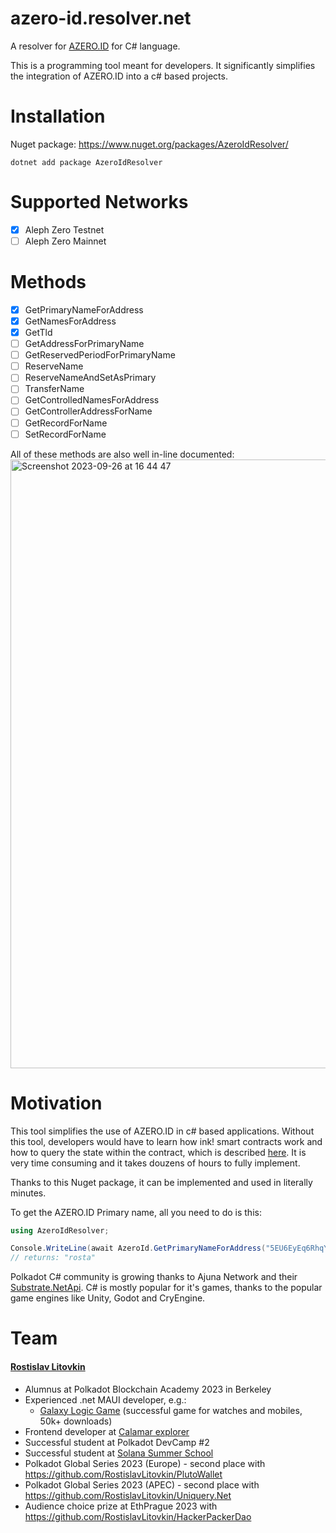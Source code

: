 # azero-id.resolver.net

A resolver for [AZERO.ID](https://azero.id/) for C# language.

This is a programming tool meant for developers. It significantly simplifies the integration of AZERO.ID into a c# based projects.

# Installation

Nuget package: https://www.nuget.org/packages/AzeroIdResolver/
```
dotnet add package AzeroIdResolver
```

# Supported Networks

- [x] Aleph Zero Testnet
- [ ] Aleph Zero Mainnet

# Methods

- [x] GetPrimaryNameForAddress
- [x] GetNamesForAddress
- [x] GetTld
- [ ] GetAddressForPrimaryName
- [ ] GetReservedPeriodForPrimaryName
- [ ] ReserveName
- [ ] ReserveNameAndSetAsPrimary
- [ ] TransferName
- [ ] GetControlledNamesForAddress
- [ ] GetControllerAddressForName
- [ ] GetRecordForName
- [ ] SetRecordForName

All of these methods are also well in-line documented:
<img width="974" alt="Screenshot 2023-09-26 at 16 44 47" src="https://github.com/RostislavLitovkin/azero-id.resolver.net/assets/77352013/83189d9e-989d-4b78-bf38-5ad0bfa30c66">

# Motivation

This tool simplifies the use of AZERO.ID in c# based applications. Without this tool, developers would have to learn how ink! smart contracts work and how to query the state within the contract, which is described [here](https://use.ink/datastructures/storage-in-metadata#accessing-storage-items-with-the-childstate-rpc-call-api). It is very time consuming and it takes douzens of hours to fully implement.

Thanks to this Nuget package, it can be implemented and used in literally minutes.

To get the AZERO.ID Primary name, all you need to do is this:

```C#
using AzeroIdResolver;

Console.WriteLine(await AzeroId.GetPrimaryNameForAddress("5EU6EyEq6RhqYed1gCYyQRVttdy6FC9yAtUUGzPe3gfpFX8y"));
// returns: "rosta"
```

Polkadot C# community is growing thanks to Ajuna Network and their [Substrate.NetApi](https://github.com/SubstrateGaming/Substrate.NET.API). C# is mostly popular for it's games, thanks to the popular game engines like Unity, Godot and CryEngine.

# Team

#### [Rostislav Litovkin](http://rostislavlitovkin.pythonanywhere.com/aboutme)
- Alumnus at Polkadot Blockchain Academy 2023 in Berkeley
- Experienced .net MAUI developer, e.g.:
   - [Galaxy Logic Game](https://github.com/RostislavLitovkin/galaxylogicgamemaui) (successful game for watches and mobiles, 50k+ downloads)
- Frontend developer at [Calamar explorer](https://calamar.app/)
- Successful student at Polkadot DevCamp #2
- Successful student at [Solana Summer School](https://ackeeblockchain.com/school-of-solana)
- Polkadot Global Series 2023 (Europe) - second place with https://github.com/RostislavLitovkin/PlutoWallet
- Polkadot Global Series 2023 (APEC) - second place with https://github.com/RostislavLitovkin/Uniquery.Net
- Audience choice prize at EthPrague 2023 with https://github.com/RostislavLitovkin/HackerPackerDao
